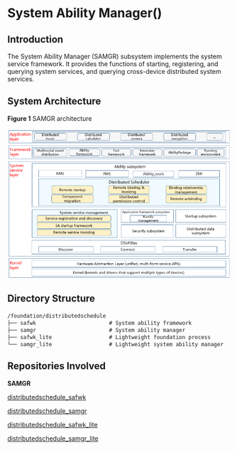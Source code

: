 # System Ability Manager(<a name="EN-US_TOPIC_0000001115719369"></a>)

## Introduction<a name="section11660541593"></a>

The System Ability Manager (SAMGR) subsystem implements the system service framework. It provides the functions of starting, registering, and querying system services, and querying cross-device distributed system services.


## System Architecture<a name="section13587185873516"></a>

**Figure 1** SAMGR architecture<a name="fig4460722185514"></a>


![](figures/samgr-architecture.png)

## Directory Structure<a name="section161941989596"></a>

```
/foundation/distributedschedule
├── safwk                       # System ability framework
├── samgr                       # System ability manager
├── safwk_lite                  # Lightweight foundation process
└── samgr_lite                  # Lightweight system ability manager
```

## Repositories Involved<a name="section1371113476307"></a>

**SAMGR**

[distributedschedule\_safwk](https://gitee.com/openharmony/distributedschedule_safwk)

[distributedschedule\_samgr](https://gitee.com/openharmony/distributedschedule_samgr)

[distributedschedule\_safwk\_lite](https://gitee.com/openharmony/distributedschedule_safwk_lite)

[distributedschedule\_samgr\_lite](https://gitee.com/openharmony/distributedschedule_samgr_lite)
